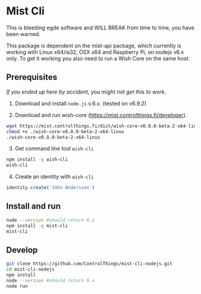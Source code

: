 # Mist Cli

This is bleeding egde software and WILL BREAK from time to time, you have been warned.

This package is dependent on the mist-api package, which currently is working with Linux x64/ia32, OSX x64 and Raspberry Pi, on nodejs v6.x only. To get it working you also need to run a Wish Core on the same host.

## Prerequisites

*If you ended up here by accident, you might not get this to work.*

1) Download and install `node.js` v.6.x. (tested on v6.9.2)

2) Download and run wish-core (https://mist.controlthings.fi/developer).

```sh
wget https://mist.controlthings.fi/dist/wish-core-v0.8.0-beta-2-x64-linux
chmod +x ./wish-core-v0.8.0-beta-2-x64-linux
./wish-core-v0.8.0-beta-2-x64-linux
```

3) Get command line tool `wish-cli`

```sh
npm install -g wish-cli
wish-cli
```

4)  Create an identity with `wish-cli`

```javascript
identity.create('John Andersson')
```

## Install and run

```sh
node --version #should return 6.x
npm install -g mist-cli
mist-cli
```

## Develop

```sh
git clone https://github.com/ControlThings/mist-cli-nodejs.git
cd mist-cli-nodejs
npm install
node --version #should return 6.x
node run
```


